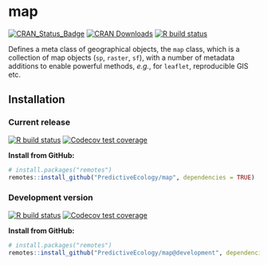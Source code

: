 # map

<!-- badges: start -->
[![CRAN_Status_Badge](http://www.r-pkg.org/badges/version/map)](https://cran.r-project.org/package=map)
[![CRAN Downloads](http://cranlogs.r-pkg.org/badges/grand-total/map)](https://cran.r-project.org/package=map)
[![R build status](https://github.com/PredictiveEcology/map/workflows/R-CMD-check/badge.svg)](https://github.com/PredictiveEcology/map/actions)
<!-- badges: end -->

Defines a meta class of geographical objects, the `map` class, which is a collection of map objects (`sp`, `raster`, `sf`), with a number of metadata additions to enable powerful methods, *e.g.*, for `leaflet`, reproducible GIS etc.

## Installation

### Current release

[![R build status](https://github.com/PredictiveEcology/map/workflows/R-CMD-check/badge.svg?branch=master)](https://github.com/PredictiveEcology/map/actions)
[![Codecov test coverage](https://codecov.io/gh/PredictiveEcology/map/branch/master/graph/badge.svg)](https://app.codecov.io/gh/PredictiveEcology/map?branch=master)

**Install from GitHub:**
    
```r
# install.packages("remotes")
remotes::install_github("PredictiveEcology/map", dependencies = TRUE) 
```

### Development version

[![R build status](https://github.com/PredictiveEcology/map/workflows/R-CMD-check/badge.svg?branch=development)](https://github.com/PredictiveEcology/map/actions)
[![Codecov test coverage](https://codecov.io/gh/PredictiveEcology/map/branch/development/graph/badge.svg)](https://app.codecov.io/gh/PredictiveEcology/map?branch=development)

**Install from GitHub:**

```r
# install.packages("remotes")
remotes::install_github("PredictiveEcology/map@development", dependencies = TRUE) 
```
